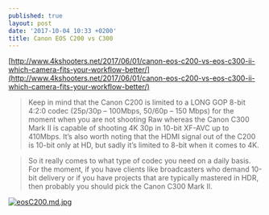 ```yaml
---
published: true
layout: post
date: '2017-10-04 10:33 +0200'
title: Canon EOS C200 vs C300
---
```

[http://www.4kshooters.net/2017/06/01/canon-eos-c200-vs-eos-c300-ii-which-camera-fits-your-workflow-better/](http://www.4kshooters.net/2017/06/01/canon-eos-c200-vs-eos-c300-ii-which-camera-fits-your-workflow-better/)

> Keep in mind that the Canon C200 is limited to a LONG GOP 8-bit 4:2:0 codec (25p/30p – 100Mbps, 50/60p – 150 Mbps) for the moment when you are not shooting Raw whereas the Canon C300 Mark II is capable of shooting 4K 30p in 10-bit XF-AVC up to 410Mbps. It’s also worth noting that the HDMI signal out of the C200 is 10-bit only at HD, but sadly it’s limited to 8-bit when it comes to 4K.

> So it really comes to what type of codec you need on a daily basis. For the moment, if you have clients like broadcasters who demand 10-bit delivery or if you have projects that are typically mastered in HDR, then probably you should pick the Canon C300 Mark II.

[![eosC200.md.jpg](https://cdn.scrot.moe/images/2017/10/04/eosC200.md.jpg)](https://cdn.scrot.moe/images/2017/10/04/eosC200.jpg)
